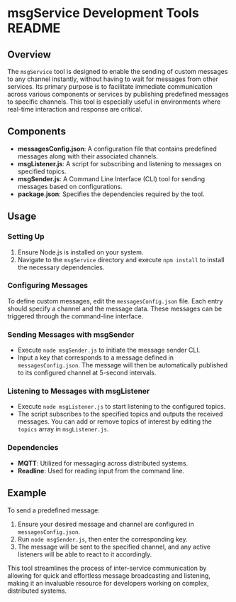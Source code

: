 # msgService Development Tools README

## Overview

The `msgService` tool is designed to enable the sending of custom messages to any channel instantly, without having to wait for messages from other services. Its primary purpose is to facilitate immediate communication across various components or services by publishing predefined messages to specific channels. This tool is especially useful in environments where real-time interaction and response are critical.

## Components

- **messagesConfig.json**: A configuration file that contains predefined messages along with their associated channels.
- **msgListener.js**: A script for subscribing and listening to messages on specified topics.
- **msgSender.js**: A Command Line Interface (CLI) tool for sending messages based on configurations.
- **package.json**: Specifies the dependencies required by the tool.

## Usage

### Setting Up

1. Ensure Node.js is installed on your system.
2. Navigate to the `msgService` directory and execute `npm install` to install the necessary dependencies.

### Configuring Messages

To define custom messages, edit the `messagesConfig.json` file. Each entry should specify a channel and the message data. These messages can be triggered through the command-line interface.

### Sending Messages with msgSender

- Execute `node msgSender.js` to initiate the message sender CLI.
- Input a key that corresponds to a message defined in `messagesConfig.json`. The message will then be automatically published to its configured channel at 5-second intervals.

### Listening to Messages with msgListener

- Execute `node msgListener.js` to start listening to the configured topics.
- The script subscribes to the specified topics and outputs the received messages. You can add or remove topics of interest by editing the `topics` array in `msgListener.js`.

### Dependencies

- **MQTT**: Utilized for messaging across distributed systems.
- **Readline**: Used for reading input from the command line.

## Example

To send a predefined message:

1. Ensure your desired message and channel are configured in `messagesConfig.json`.
2. Run `node msgSender.js`, then enter the corresponding key.
3. The message will be sent to the specified channel, and any active listeners will be able to react to it accordingly.

This tool streamlines the process of inter-service communication by allowing for quick and effortless message broadcasting and listening, making it an invaluable resource for developers working on complex, distributed systems.
